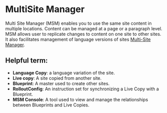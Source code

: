 # MultiSite Manager

Multi Site Manager (MSM) enables you to use the same site content in multiple locations. Content can be managed at a
page or a paragraph level. MSM allows user to replicate changes to content on one site to other sites. It also
facilitates management of language versions of sites [Multi-Site Manager](http://dcpinfo.alticor.com/en_us/multi-site-manager.html).

## Helpful term:

- **Language Copy**: a language variation of the site.
- **Live copy**: A site copied from another site.
- **Blueprint**: A master used to create other sites.
- **RolloutConfig**: An instruction set for synchronizing a Live Copy with a Blueprint.
- **MSM Console**: A tool used to view and manage the relationships between Blueprints and Live Copies.
